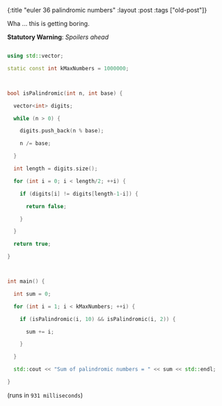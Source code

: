{:title "euler 36 palindromic numbers"
:layout :post
 :tags ["old-post"]}



Wha ... this is getting boring.



**Statutory Warning**: _Spoilers ahead_



```c++

using std::vector;

static const int kMaxNumbers = 1000000;



bool isPalindromic(int n, int base) {

  vector<int> digits;

  while (n > 0) {

    digits.push_back(n % base);

    n /= base;

  }

  int length = digits.size();

  for (int i = 0; i < length/2; ++i) {

    if (digits[i] != digits[length-1-i]) {

      return false;

    }

  }

  return true;

}



int main() {

  int sum = 0;

  for (int i = 1; i < kMaxNumbers; ++i) {

    if (isPalindromic(i, 10) && isPalindromic(i, 2)) {

      sum += i;

    }

  }

  std::cout << "Sum of palindromic numbers = " << sum << std::endl;

}

```



(runs in `931 milliseconds`)
